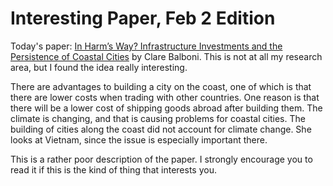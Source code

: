# Interesting Paper, Feb 2 Edition

Today's paper: [In Harm’s Way? Infrastructure Investments and the Persistence of Coastal Cities](https://economics.mit.edu/files/22033) by Clare Balboni. This is not at all my research area, but I found the idea really interesting.

There are advantages to building a city on the coast, one of which is that there are lower costs when trading with other countries. One reason is that there will be a lower cost of shipping goods abroad after building them. The climate is changing, and that is causing problems for coastal cities. The building of cities along the coast did not account for climate change. She looks at Vietnam, since the issue is especially important there.

This is a rather poor description of the paper. I strongly encourage you to read it if this is the kind of thing that interests you.